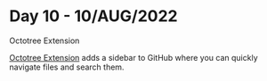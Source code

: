 # Day 10 - 10/AUG/2022
Octotree Extension

[Octotree Extension](https://www.octotree.io/) adds a sidebar to GitHub where you can quickly navigate files and search them.
